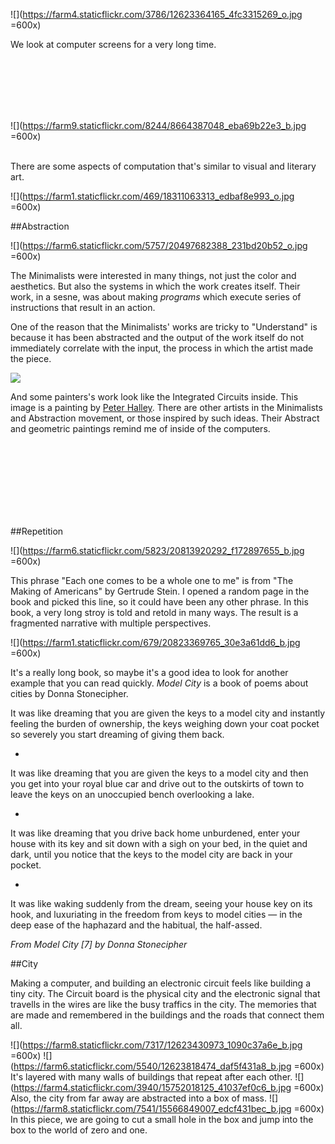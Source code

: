 ![](https://farm4.staticflickr.com/3786/12623364165_4fc3315269_o.jpg =600x)

We look at computer screens for a very long time. 
<Insert a story about the interface and abstraction> 

</br>
</br>
</br>
</br>
</br>

![](https://farm9.staticflickr.com/8244/8664387048_eba69b22e3_b.jpg =600x)
</br>
</br>

There are some aspects of computation that's similar to visual and literary art. 

![](https://farm1.staticflickr.com/469/18311063313_edbaf8e993_o.jpg =600x)
<Bring back the story to the Computer Interface.> 


##Abstraction 

![](https://farm6.staticflickr.com/5757/20497682388_231bd20b52_o.jpg =600x)




The Minimalists were interested in many things, not just the color and aesthetics. But also the systems in which the work creates itself. Their work, in a sesne, was about making *programs* which execute series of instructions that result in an action. 

One of the reason that the Minimalists' works are tricky to "Understand" is because it has been abstracted and the output of the work itself do not immediately correlate with the input, the process in which the artist made the piece. 
  

![](https://farm4.staticflickr.com/3845/18745549829_6d22d7e788_z.jpg)

 
And some painters's work look like the Integrated Circuits inside. This image is a painting by [Peter Halley](http://www.peterhalley.com/). There are other artists in the Minimalists and Abstraction movement, or those inspired by such ideas. Their Abstract and geometric paintings remind me of inside of the computers.

</br>
</br>
</br>
</br>
</br>
</br>
</br>

 

##Repetition


 ![](https://farm6.staticflickr.com/5823/20813920292_f172897655_b.jpg =600x)

 
This phrase "Each one comes to be a whole one to me" is from "The Making of Americans" by Gertrude Stein. I opened a random page in the book and picked this line, so it could have been any other phrase. In this book, a very long stroy is told and retold in many ways. The result is a fragmented narrative with multiple perspectives. 

![](https://farm1.staticflickr.com/679/20823369765_30e3a61dd6_b.jpg =600x)

It's a really long book, so maybe it's a good idea to look for another example that you can read quickly. *Model City* is a book of poems about cities by Donna Stonecipher. 

It was like dreaming that you are given the keys to a model city and instantly feeling the burden of ownership, the keys weighing down your coat pocket so severely you start dreaming of giving them back.

*

It was like dreaming that you are given the keys to a model city and then you get into your royal blue car and drive out to the outskirts of town to leave the keys on an unoccupied bench overlooking a lake.

*

It was like dreaming that you drive back home unburdened, enter your house with its key and sit down with a sigh on your bed, in the quiet and dark, until you notice that the keys to the model city are back in your pocket.

*

It was like waking suddenly from the dream, seeing your house key on its hook, and luxuriating in the freedom from keys to model cities — in the deep ease of the haphazard and the habitual, the half-assed.

*From Model City [7] by Donna Stonecipher*   


##City 

Making a computer, and building an electronic circuit feels like building a tiny city. The Circuit board is the physical city and the electronic signal that travells in the wires are like the busy traffics in the city. The memories that are made and remembered in the buildings and the roads that connect them all. 
 

![](https://farm8.staticflickr.com/7317/12623430973_1090c37a6e_b.jpg =600x)
![](https://farm6.staticflickr.com/5540/12623818474_daf5f431a8_b.jpg =600x)
 It's layered with many walls of buildings that repeat after each other. 
![](https://farm4.staticflickr.com/3940/15752018125_41037ef0c6_b.jpg =600x)
Also, the city from far away are abstracted into a box of mass. 
![](https://farm8.staticflickr.com/7541/15566849007_edcf431bec_b.jpg =600x)
In this piece, we are going to cut a small hole in the box and jump into the box to the world of zero and one. 